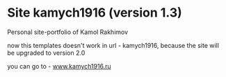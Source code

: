 # Site kamych1916 (version 1.3)

Personal site-portfolio of Kamol Rakhimov

now this templates doesn't work in url - kamych1916, because the site will be upgraded to version 2.0 

you can go to - www.kamych1916.ru
